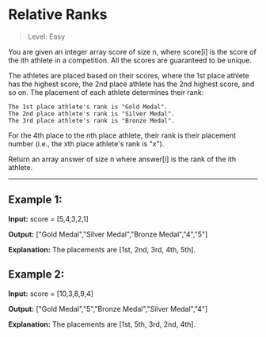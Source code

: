 # Relative Ranks

> Level: Easy

You are given an integer array score of size n, where score[i] is the score of the ith athlete in a competition. All the scores are guaranteed to be unique.

The athletes are placed based on their scores, where the 1st place athlete has the highest score, the 2nd place athlete has the 2nd highest score, and so on. The placement of each athlete determines their rank:

    The 1st place athlete's rank is "Gold Medal".
    The 2nd place athlete's rank is "Silver Medal".
    The 3rd place athlete's rank is "Bronze Medal".

For the 4th place to the nth place athlete, their rank is their placement number (i.e., the xth place athlete's rank is "x").

Return an array answer of size n where answer[i] is the rank of the ith athlete.

---

## Example 1:

**Input:** score = [5,4,3,2,1]

**Output:** ["Gold Medal","Silver Medal","Bronze Medal","4","5"]

**Explanation:** The placements are [1st, 2nd, 3rd, 4th, 5th].


## Example 2:

**Input:** score = [10,3,8,9,4]

**Output:** ["Gold Medal","5","Bronze Medal","Silver Medal","4"]

**Explanation:** The placements are [1st, 5th, 3rd, 2nd, 4th].